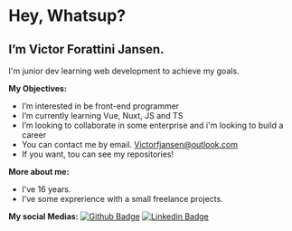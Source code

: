 # Hey, Whatsup?

## I’m Victor Forattini Jansen. 
I'm junior dev learning web development to achieve my goals.


<b> My Objectives: </b>

 
- I’m interested in be front-end programmer
- I’m currently learning Vue, Nuxt, JS and TS
- I’m looking to collaborate in some enterprise and i'm looking to build a career 
- You can contact me by email. Victorfjansen@outlook.com
- If you want, tou can see my repositories!

<b> More about me: </b>

- I've 16 years.
- I've some exprerience with a small freelance projects.

<b> My social Medias: </b>
[![Github Badge](https://img.shields.io/badge/-Github-000?style=flat-square&logo=Github&logoColor=white&link=https://github.com/fagnerpsantos)](https://github.com/victorfjansen)
[![Linkedin Badge](https://img.shields.io/badge/-LinkedIn-blue?style=flat-square&logo=Linkedin&logoColor=white&link=https://www.linkedin.com/in/fagnerpsantos/)](https://www.linkedin.com/in/victor-jansen-2a8890205/)


